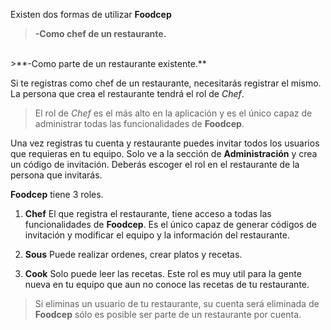 Existen dos formas de utilizar **Foodcep**

>**-Como chef de un restaurante.**
<br>
>**-Como parte de un restaurante existente.**

Si te registras como chef de un restaurante, necesitarás registrar el mismo. La persona que crea el restaurante tendrá el rol de *Chef*.

> El rol de *Chef* es el más alto en la aplicación y es el único capaz de administrar todas las funcionalidades de **Foodcep**.

Una vez registras tu cuenta y restaurante puedes invitar todos los usuarios que requieras en tu equipo. Solo ve a la sección de **Administración** y crea un código de invitación. Deberás escoger el rol en el restaurante de la persona que invitarás.

**Foodcep** tiene 3 roles.

1. **Chef**
El que registra el restaurante, tiene acceso a todas las funcionalidades de **Foodcep**. Es el único capaz de generar códigos de invitación y modificar el equipo y la información del restaurante.

1. **Sous**
Puede realizar ordenes, crear platos y recetas.

1. **Cook**
Solo puede leer las recetas. Este rol es muy util para la gente nueva en tu equipo que aun no conoce las recetas de tu restaurante.

> Si eliminas un usuario de tu restaurante, su cuenta será eliminada de **Foodcep** sólo es posible ser parte de un restaurante por cuenta.
